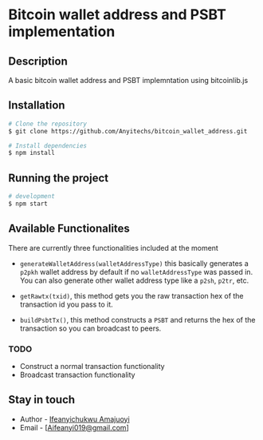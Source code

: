 # Bitcoin wallet address and PSBT implementation


## Description

A basic bitcoin wallet address and PSBT implemntation using bitcoinlib.js

## Installation

```bash
# Clone the repository
$ git clone https://github.com/Anyitechs/bitcoin_wallet_address.git

# Install dependencies
$ npm install
```

## Running the project

```bash
# development
$ npm start 

```

## Available Functionalites
There are currently three functionalities included at the moment

- ```generateWalletAddress(walletAddressType)``` this basically generates a ```p2pkh``` wallet address by default if no ```walletAddressType``` was passed in. You can also generate other wallet address type like a ```p2sh```, ```p2tr```, etc.

- ```getRawtx(txid)```, this method gets you the raw transaction hex of the transaction id you pass to it.

- ```buildPsbtTx()```, this method constructs a ```PSBT``` and returns the hex of the transaction so you can broadcast to peers.

### TODO
- Construct a normal transaction functionality
- Broadcast transaction functionality


## Stay in touch

- Author - [Ifeanyichukwu Amajuoyi](https://www.linkedin.com/in/ifeanyichukwu-amajuoyi-8b6229153/)
- Email - [Aifeanyi019@gmail.com]

